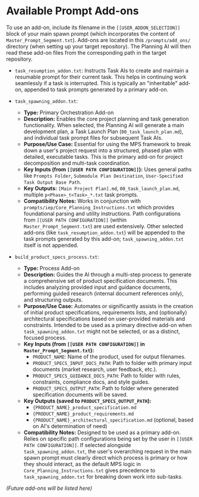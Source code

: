 # Available Prompt Add-ons

To use an add-on, include its filename in the `[[USER_ADDON_SELECTION]]` block of your main spawn prompt (which incorporates the content of `Master_Prompt_Segment.txt`). Add-ons are located in this `/prompts/add_ons/` directory (when setting up your target repository). The Planning AI will then read these add-on files from the corresponding path in the target repository.

- `task_resumption_addon.txt`: Instructs Task AIs to create and maintain a resumable prompt for their current task. This helps in continuing work seamlessly if a task is interrupted. This is typically an "inheritable" add-on, appended to task prompts generated by a primary add-on.

- `task_spawning_addon.txt`:
    - **Type:** Primary Orchestration Add-on
    - **Description:** Enables the core project planning and task generation functionality. When selected, the Planning AI will generate a main development plan, a Task Launch Plan (`00_task_launch_plan.md`), and individual task prompt files for subsequent Task AIs.
    - **Purpose/Use Case:** Essential for using the MPS framework to break down a user's project request into a structured, phased plan with detailed, executable tasks. This is the primary add-on for project decomposition and multi-task coordination.
    - **Key Inputs (from `[[USER PATH CONFIGURATION]]`):** Uses general paths like `Prompts Folder`, `Submodule Plan Destination`, `User-Specified Task Output Base Path`.
    - **Key Outputs:** `[Main Project Plan].md`, `00_task_launch_plan.md`, multiple `p<Phase>_t<Task>_*.txt` task prompts.
    - **Compatibility Notes:** Works in conjunction with `prompts/iep/Core_Planning_Instructions.txt` which provides foundational parsing and utility instructions. Path configurations from `[[USER PATH CONFIGURATION]]` (within `Master_Prompt_Segment.txt`) are used extensively. Other selected add-ons (like `task_resumption_addon.txt`) will be appended to the task prompts generated by this add-on; `task_spawning_addon.txt` itself is not appended.

- `build_product_specs_process.txt`:
    - **Type:** Process Add-on
    - **Description:** Guides the AI through a multi-step process to generate a comprehensive set of product specification documents. This includes analyzing provided input and guidance documents, performing guided research (internal document references only), and structuring outputs.
    - **Purpose/Use Case:** Automates or significantly assists in the creation of initial product specifications, requirements lists, and (optionally) architectural specifications based on user-provided materials and constraints. Intended to be used as a primary directive add-on when `task_spawning_addon.txt` might not be selected, or as a distinct, focused process.
    - **Key Inputs (from `[[USER PATH CONFIGURATION]]` in `Master_Prompt_Segment.txt`):**
        - `PRODUCT_NAME`: Name of the product, used for output filenames.
        - `PRODUCT_SPECS_INPUT_DOCS_PATH`: Path to folder with primary input documents (market research, user feedback, etc.).
        - `PRODUCT_SPECS_GUIDANCE_DOCS_PATH`: Path to folder with rules, constraints, compliance docs, and style guides.
        - `PRODUCT_SPECS_OUTPUT_PATH`: Path to folder where generated specification documents will be saved.
    - **Key Outputs (saved to `PRODUCT_SPECS_OUTPUT_PATH`):**
        - `{PRODUCT_NAME}_product_specification.md`
        - `{PRODUCT_NAME}_product_requirements.md`
        - `{PRODUCT_NAME}_architectural_specification.md` (optional, based on AI's determination of need)
    - **Compatibility Notes:** Designed to be used as a primary add-on. Relies on specific path configurations being set by the user in `[[USER PATH CONFIGURATION]]`. If selected alongside `task_spawning_addon.txt`, the user's overarching request in the main spawn prompt must clearly direct which process is primary or how they should interact, as the default MPS logic in `Core_Planning_Instructions.txt` gives precedence to `task_spawning_addon.txt` for breaking down work into sub-tasks.

*(Future add-ons will be listed here)*
